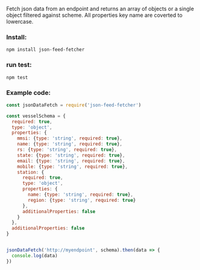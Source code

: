 Fetch json data from an endpoint and returns an array of objects or a single object filtered
against scheme. All properties key name are coverted to lowercase.

### Install:

```
npm install json-feed-fetcher
```

### run test:

```
npm test
```

### Example code:

```javascript
const jsonDataFetch = require('json-feed-fetcher')

const vesselSchema = {
  required: true,
  type: 'object',
  properties: {
    mmsi: {type: 'string', required: true},
    name: {type: 'string', required: true},
    rs: {type: 'string', required: true},
    state: {type: 'string', required: true},
    email: {type: 'string', required: true},
    mobile: {type: 'string', required: true},
    station: {
      required: true,
      type: 'object',
      properties: {
        name: {type: 'string', required: true},
        region: {type: 'string', required: true}
      },
      additionalProperties: false
    }
  },
  additionalProperties: false
}


jsonDataFetch('http://myendpoint', schema).then(data => {
  console.log(data)
})
```
